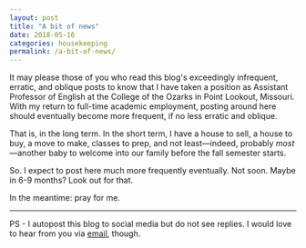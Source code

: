 ```yaml
---
layout: post
title: "A bit of news"
date: 2018-05-16
categories: housekeeping
permalink: /a-bit-of-news/
---
```


It may please those of you who read this blog's exceedingly infrequent, erratic, and oblique posts to know that I have taken a position as Assistant Professor of English at the College of the Ozarks in Point Lookout, Missouri. With my return to full-time academic employment, posting around here should eventually become more frequent, if no less erratic and oblique.

That is, in the long term. In the short term, I have a house to sell, a house to buy, a move to make, classes to prep, and not least—indeed, probably *most*—another baby to welcome into our family before the fall semester starts. 

So. I expect to post here much more frequently eventually. Not soon. Maybe in 6-9 months? Look out for that. 

In the meantime: pray for me.

***

PS - I autopost this blog to social media but do not see replies. I would love to hear from you via [email](mailto:mm@matt-miller.org), though.
